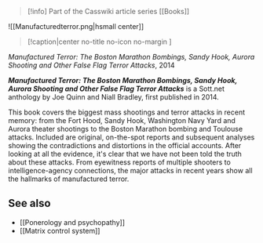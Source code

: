 > [!info] Part of the Casswiki article series [[Books]]

![[Manufacturedterror.png|hsmall center]]
> [!caption|center no-title no-icon no-margin ]
> 
_Manufactured Terror: The Boston Marathon Bombings, Sandy Hook, Aurora Shooting and Other False Flag Terror Attacks_, 2014

_**Manufactured Terror: The Boston Marathon Bombings, Sandy Hook, Aurora Shooting and Other False Flag Terror Attacks**_ is a Sott.net anthology by Joe Quinn and Niall Bradley, first published in 2014.

This book covers the biggest mass shootings and terror attacks in recent memory: from the Fort Hood, Sandy Hook, Washington Navy Yard and Aurora theater shootings to the Boston Marathon bombing and Toulouse attacks. Included are original, on-the-spot reports and subsequent analyses showing the contradictions and distortions in the official accounts. After looking at all the evidence, it's clear that we have not been told the truth about these attacks. From eyewitness reports of multiple shooters to intelligence-agency connections, the major attacks in recent years show all the hallmarks of manufactured terror.

See also
--------

*   [[Ponerology and psychopathy]]
*   [[Matrix control system]]